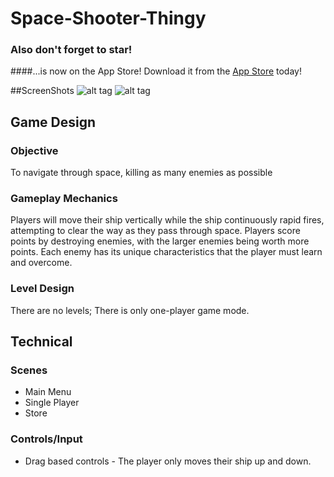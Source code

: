 # Space-Shooter-Thingy
### Also don't forget to star!
####...is now on the App Store! Download it from the [App Store](https://www.google.com/url?sa=t&rct=j&q=&esrc=s&source=web&cd=1&cad=rja&uact=8&ved=0ahUKEwiqjoHP7-vNAhVIRiYKHTeZBxsQFggcMAA&url=https:%2F%2Fitunes.apple.com%2Fus%2Fapp%2Fspace-shooter-thingy-best%2Fid1032167641%3Fmt%3D8&usg=AFQjCNGbtdVt9J9Lo2Kr9v7L3d0jc4c45g&sig2=7Cndd-cdX7MYqA9oHwFWDQ&bvm=bv.126130881,d.eWE) today!

##ScreenShots 
![alt tag](http://a3.mzstatic.com/us/r30/Purple4/v4/a4/b7/cf/a4b7cf6b-46d1-3365-3fbd-79a0adf5acd7/screen640x640.jpeg)
![alt tag](http://a2.mzstatic.com/us/r30/Purple7/v4/d0/fd/d5/d0fdd575-f7c8-eb3a-7559-a2b87c2b060a/screen640x640.jpeg)

## Game Design

### Objective
To navigate through space, killing as many enemies as possible
### Gameplay Mechanics
Players will move their ship vertically while the ship continuously rapid fires, attempting to clear the way as they pass through space.  Players score points by destroying enemies, with the larger enemies being worth more points.  Each enemy has its unique characteristics that the player must learn and overcome. 
### Level Design
There are no levels; There is only one-player game mode.

## Technical

### Scenes
* Main Menu
* Single Player
* Store

### Controls/Input
* Drag based controls - The player only moves their ship up and down. 


